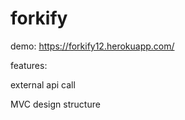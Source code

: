 # forkify

demo: https://forkify12.herokuapp.com/

features:

external api call

MVC design structure
